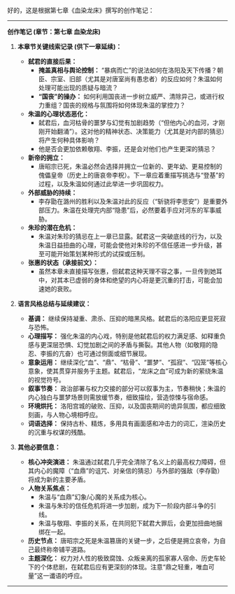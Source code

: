好的，这是根据第七章《血染龙床》撰写的创作笔记：

---

**创作笔记 (章节：第七章 血染龙床)**

1.  **本章节关键线索记录 (供下一章延续)：**
    *   **弑君的直接后果：**
        *   **掩盖真相与舆论控制：** “暴病而亡”的说法如何在洛阳及天下传播？朝臣、宗室、旧部（尤其是对唐室尚有愚忠者）的反应如何？朱温如何处理可能出现的质疑与暗流？
        *   **“国丧”的操办：** 如何利用国丧进一步树立威严、清除异己，或进行权力重组？国丧的规格与氛围将如何体现朱温的掌控力？
    *   **朱温的心理状态恶化：**
        *   弑君后，血河枯骨的噩梦与幻觉有加剧趋势（“但他内心的血河，才刚刚开始翻涌”）。这对他的精神状态、决策能力（尤其是对内部的猜忌）将产生何种具体影响？
        *   他是否会更加依赖敬翔、李振，还是会对他们也产生更深的猜忌？
    *   **新帝的拥立：**
        *   唐昭宗已死，朱温必然会选择并拥立一位新的、更年幼、更易控制的傀儡皇帝（历史上的唐哀帝李柷）。下一章应着重描写挑选与“登基”的过程，以及朱温如何通过此举进一步巩固权力。
    *   **外部威胁的持续：**
        *   李存勖在潞州的胜利以及朱温对此的反应（“斩骁将李思安”）是重要外部压力。朱温在处理完内部“隐患”后，必然要着手应对河东的军事威胁。
    *   **朱珍的潜在危机：**
        *   朱温对朱珍的猜忌在上一章已显露。弑君这一突破底线的行为，以及朱温日益扭曲的心理，可能会使他对朱珍的不信任感进一步升级，甚至可能开始策划某种形式的试探或压制。
    *   **张惠的状态（承接前文）：**
        *   虽然本章未直接描写张惠，但弑君这种天理不容之事，一旦传到她耳中，对其本已虚弱的身体和绝望的内心将是更沉重的打击，可能会加速她的衰败。

2.  **语言风格总结与延续建议：**
    *   **基调：** 继续保持凝重、肃杀、压抑的暗黑风格。弑君后的洛阳应更显死寂与恐怖。
    *   **心理描写：** 强化朱温的内心戏，特别是他弑君后的权力满足感、如释重负感与更深层恐惧、幻觉加剧之间的矛盾与撕裂。其他人物（如敬翔的隐忍、李振的亢奋）也可通过侧面或细节展现。
    *   **意象运用：** 继续深化“血”、“鼎”、“枯骨”、“噩梦”、“孤寂”、“囚笼”等核心意象，使其贯穿并服务于主题。弑君后，“龙床之血”可成为新的萦绕朱温的视觉符号。
    *   **叙事节奏：** 政治部署与权力交接的部分可以叙事为主，节奏稍快；朱温的内心独白与噩梦场景则需放缓节奏，细致描绘，营造惊悚与宿命感。
    *   **环境烘托：** 洛阳宫城的破败、压抑，以及国丧期间的诡异氛围，都应细致刻画，与人物心境相呼应。
    *   **词语选择：** 保持古朴、精炼，多用具有画面感和冲击力的词汇，渲染历史的沉重与权谋的残酷。

3.  **其他必要信息：**
    *   **核心冲突演进：** 朱温通过弑君几乎完全清除了名义上的最高权力障碍，但其内心的魔障（“血鼎”的诅咒、对亲信的猜忌）与外部的强敌（李存勖）将成为新的主要矛盾。
    *   **人物关系焦点：**
        *   朱温与“血鼎”幻象/心魔的关系成为核心。
        *   朱温与朱珍的信任危机将进一步加剧，成为下一阶段内部斗争的引线。
        *   朱温与敬翔、李振的关系，在共同犯下弑君大罪后，会更加扭曲地捆绑在一起。
    *   **历史节点：** 唐昭宗之死是朱温篡唐的关键一步，之后便是拥立哀帝，为自己最终称帝铺平道路。
    *   **主题深化：** 权力对人性的极致腐蚀、众叛亲离的孤家寡人宿命、历史车轮下的个体悲剧，在弑君后应有更深刻的体现。注意“鼎之轻重，唯血可量”这一谶语的呼应。

---